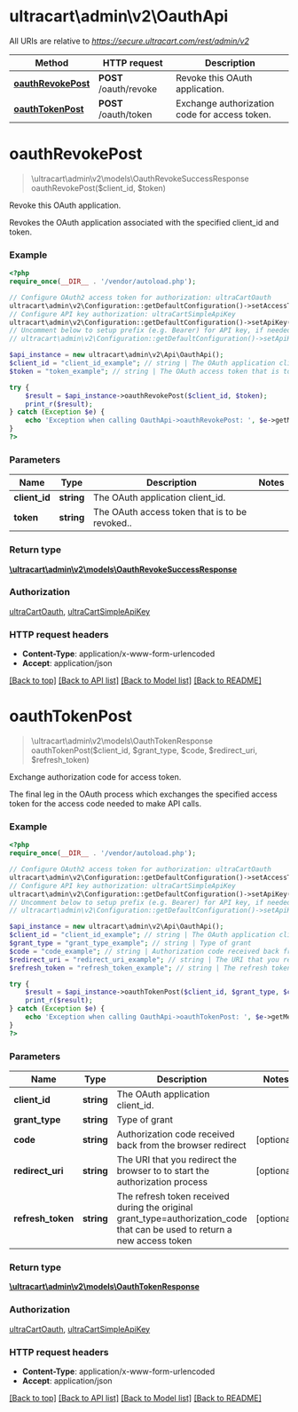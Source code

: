 # ultracart\admin\v2\OauthApi

All URIs are relative to *https://secure.ultracart.com/rest/admin/v2*

Method | HTTP request | Description
------------- | ------------- | -------------
[**oauthRevokePost**](OauthApi.md#oauthRevokePost) | **POST** /oauth/revoke | Revoke this OAuth application.
[**oauthTokenPost**](OauthApi.md#oauthTokenPost) | **POST** /oauth/token | Exchange authorization code for access token.


# **oauthRevokePost**
> \ultracart\admin\v2\models\OauthRevokeSuccessResponse oauthRevokePost($client_id, $token)

Revoke this OAuth application.

Revokes the OAuth application associated with the specified client_id and token.

### Example
```php
<?php
require_once(__DIR__ . '/vendor/autoload.php');

// Configure OAuth2 access token for authorization: ultraCartOauth
ultracart\admin\v2\Configuration::getDefaultConfiguration()->setAccessToken('YOUR_ACCESS_TOKEN');
// Configure API key authorization: ultraCartSimpleApiKey
ultracart\admin\v2\Configuration::getDefaultConfiguration()->setApiKey('x-ultracart-simple-key', 'YOUR_API_KEY');
// Uncomment below to setup prefix (e.g. Bearer) for API key, if needed
// ultracart\admin\v2\Configuration::getDefaultConfiguration()->setApiKeyPrefix('x-ultracart-simple-key', 'Bearer');

$api_instance = new ultracart\admin\v2\Api\OauthApi();
$client_id = "client_id_example"; // string | The OAuth application client_id.
$token = "token_example"; // string | The OAuth access token that is to be revoked..

try {
    $result = $api_instance->oauthRevokePost($client_id, $token);
    print_r($result);
} catch (Exception $e) {
    echo 'Exception when calling OauthApi->oauthRevokePost: ', $e->getMessage(), PHP_EOL;
}
?>
```

### Parameters

Name | Type | Description  | Notes
------------- | ------------- | ------------- | -------------
 **client_id** | **string**| The OAuth application client_id. |
 **token** | **string**| The OAuth access token that is to be revoked.. |

### Return type

[**\ultracart\admin\v2\models\OauthRevokeSuccessResponse**](../Model/OauthRevokeSuccessResponse.md)

### Authorization

[ultraCartOauth](../../README.md#ultraCartOauth), [ultraCartSimpleApiKey](../../README.md#ultraCartSimpleApiKey)

### HTTP request headers

 - **Content-Type**: application/x-www-form-urlencoded
 - **Accept**: application/json

[[Back to top]](#) [[Back to API list]](../../README.md#documentation-for-api-endpoints) [[Back to Model list]](../../README.md#documentation-for-models) [[Back to README]](../../README.md)

# **oauthTokenPost**
> \ultracart\admin\v2\models\OauthTokenResponse oauthTokenPost($client_id, $grant_type, $code, $redirect_uri, $refresh_token)

Exchange authorization code for access token.

The final leg in the OAuth process which exchanges the specified access token for the access code needed to make API calls.

### Example
```php
<?php
require_once(__DIR__ . '/vendor/autoload.php');

// Configure OAuth2 access token for authorization: ultraCartOauth
ultracart\admin\v2\Configuration::getDefaultConfiguration()->setAccessToken('YOUR_ACCESS_TOKEN');
// Configure API key authorization: ultraCartSimpleApiKey
ultracart\admin\v2\Configuration::getDefaultConfiguration()->setApiKey('x-ultracart-simple-key', 'YOUR_API_KEY');
// Uncomment below to setup prefix (e.g. Bearer) for API key, if needed
// ultracart\admin\v2\Configuration::getDefaultConfiguration()->setApiKeyPrefix('x-ultracart-simple-key', 'Bearer');

$api_instance = new ultracart\admin\v2\Api\OauthApi();
$client_id = "client_id_example"; // string | The OAuth application client_id.
$grant_type = "grant_type_example"; // string | Type of grant
$code = "code_example"; // string | Authorization code received back from the browser redirect
$redirect_uri = "redirect_uri_example"; // string | The URI that you redirect the browser to to start the authorization process
$refresh_token = "refresh_token_example"; // string | The refresh token received during the original grant_type=authorization_code that can be used to return a new access token

try {
    $result = $api_instance->oauthTokenPost($client_id, $grant_type, $code, $redirect_uri, $refresh_token);
    print_r($result);
} catch (Exception $e) {
    echo 'Exception when calling OauthApi->oauthTokenPost: ', $e->getMessage(), PHP_EOL;
}
?>
```

### Parameters

Name | Type | Description  | Notes
------------- | ------------- | ------------- | -------------
 **client_id** | **string**| The OAuth application client_id. |
 **grant_type** | **string**| Type of grant |
 **code** | **string**| Authorization code received back from the browser redirect | [optional]
 **redirect_uri** | **string**| The URI that you redirect the browser to to start the authorization process | [optional]
 **refresh_token** | **string**| The refresh token received during the original grant_type&#x3D;authorization_code that can be used to return a new access token | [optional]

### Return type

[**\ultracart\admin\v2\models\OauthTokenResponse**](../Model/OauthTokenResponse.md)

### Authorization

[ultraCartOauth](../../README.md#ultraCartOauth), [ultraCartSimpleApiKey](../../README.md#ultraCartSimpleApiKey)

### HTTP request headers

 - **Content-Type**: application/x-www-form-urlencoded
 - **Accept**: application/json

[[Back to top]](#) [[Back to API list]](../../README.md#documentation-for-api-endpoints) [[Back to Model list]](../../README.md#documentation-for-models) [[Back to README]](../../README.md)

